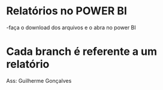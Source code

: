 # Relatórios no POWER BI

-faça o download dos arquivos e o abra no power BI

# Cada branch é referente a um relatório

Ass: Guilherme Gonçalves
